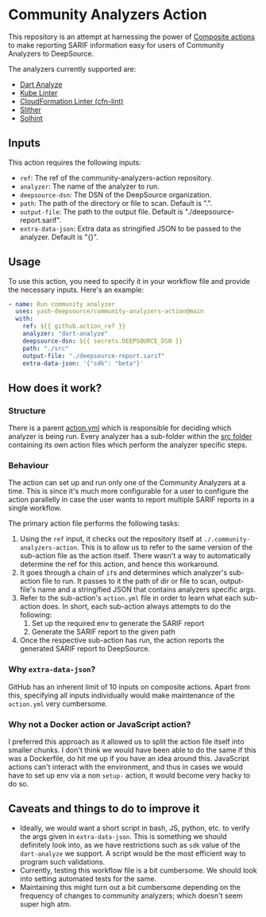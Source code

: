 # Community Analyzers Action

This repository is an attempt at harnessing the power of [Composite actions](https://docs.github.com/en/enterprise-cloud@latest/actions/creating-actions/about-custom-actions#composite-actions) to make reporting SARIF information easy for users of Community Analyzers to DeepSource.

The analyzers currently supported are:

- [Dart Analyze](src/dart-analyze/action.yml)
- [Kube Linter](src/kube-linter/action.yml)
- [CloudFormation Linter (cfn-lint)](src/cfn-lint/action.yml)
- [Slither](src/slither/action.yml)
- [Solhint](src/solhint/action.yml)

## Inputs

This action requires the following inputs:

- `ref`: The ref of the community-analyzers-action repository.
- `analyzer`: The name of the analyzer to run.
- `deepsource-dsn`: The DSN of the DeepSource organization.
- `path`: The path of the directory or file to scan. Default is ".".
- `output-file`: The path to the output file. Default is "./deepsource-report.sarif".
- `extra-data-json`: Extra data as stringified JSON to be passed to the analyzer. Default is "{}".

## Usage

To use this action, you need to specify it in your workflow file and provide the necessary inputs. Here's an example:

```yml
- name: Run community analyzer
  uses: yash-deepsource/community-analyzers-action@main
  with:
    ref: ${{ github.action_ref }}
    analyzer: "dart-analyze"
    deepsource-dsn: ${{ secrets.DEEPSOURCE_DSN }}
    path: "./src"
    output-file: "./deepsource-report.sarif"
    extra-data-json: '{"sdk": "beta"}'
```

## How does it work?

### Structure

There is a parent [action.yml](./action.yml) which is responsible for deciding which analyzer is being run. Every analyzer has a sub-folder within the [src folder](./src) containing its own action files which perform the analyzer specific steps.

### Behaviour

The action can set up and run only one of the Community Analyzers at a time. This is since it's much more configurable for a user to configure the action parallelly in case the user wants to report multiple SARIF reports in a single workflow.

The primary action file performs the following tasks:

1. Using the `ref` input, it checks out the repository itself at `./.community-analyzers-action`. This is to allow us to refer to the same version of the sub-action file as the action itself. There wasn't a way to automatically determine the ref for this action, and hence this workaround.
2. It goes through a chain of `if`s and determines which analyzer's sub-action file to run. It passes to it the path of dir or file to scan, output-file's name and a stringified JSON that contains analyzers specific args.
3. Refer to the sub-action's `action.yml` file in order to learn what each sub-action does. In short, each sub-action always attempts to do the following:
   1. Set up the required env to generate the SARIF report
   2. Generate the SARIF report to the given path
4. Once the respective sub-action has run, the action reports the generated SARIF report to DeepSource.

### Why `extra-data-json`?

GitHub has an inherent limit of 10 inputs on composite actions. Apart from this, specifying all inputs individually would make maintenance of the `action.yml` very cumbersome.

### Why not a Docker action or JavaScript action?

I preferred this approach as it allowed us to split the action file itself into smaller chunks. I don't think we would have been able to do the same if this was a Dockerfile, do hit me up if you have an idea around this. JavaScript actions can't interact with the environment, and thus in cases we would have to set up env via a non `setup-` action, it would become very hacky to do so.

## Caveats and things to do to improve it

- Ideally, we would want a short script in bash, JS, python, etc. to verify the args given in `extra-data-json`. This is something we should definitely look into, as we have restrictions such as `sdk` value of the `dart-analyze` we support. A script would be the most efficient way to program such validations.
- Currently, testing this workflow file is a bit cumbersome. We should look into setting automated tests for the same.
- Maintaining this might turn out a bit cumbersome depending on the frequency of changes to community analyzers; which doesn't seem super high atm.

